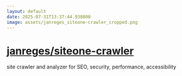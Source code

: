 ```yaml
---
layout: default
date: 2025-07-31T13:37:44.938800
image: assets/janreges_siteone-crawler_cropped.png
---
```


# [janreges/siteone-crawler](https://github.com/janreges/siteone-crawler)

site crawler and analyzer for SEO, security, performance, accessibility
